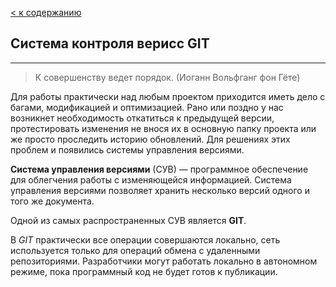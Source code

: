 [< к содержанию](./readme.md)

## Система контроля верисс **GIT**
---
> К совершенству ведет порядок. 
>          (Иоганн Вольфганг фон Гёте)

Для работы практически над любым проектом приходится иметь дело с багами, модификацией и оптимизацией. Рано или поздно у нас возникнет необходимость откатиться к предыдущей версии, протестировать изменения не внося их в основную папку проекта или же просто проследить историю обновлений. Для решениях этих проблем и появились системы управления версиями.

**Система управления версиями** (СУВ) — программное обеспечение для облегчения работы с изменяющейся информацией. Система управления версиями позволяет хранить несколько версий одного и того же документа.

Одной из самых распространенных СУВ является **GIT**.

В *GIT* практически все операции совершаются локально, сеть используется только для операций обмена с удаленными репозиториями. Разработчики могут работать локально в автономном режиме, пока программный код не будет готов к публикации.
